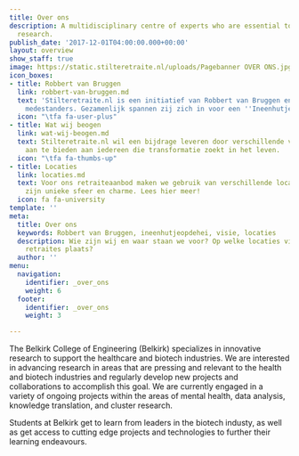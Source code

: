 ```yaml
---
title: Over ons
description: A multidisciplinary centre of experts who are essential to patient-oriented
  research.
publish_date: '2017-12-01T04:00:00.000+00:00'
layout: overview
show_staff: true
image: https://static.stilteretraite.nl/uploads/Pagebanner OVER ONS.jpg
icon_boxes:
- title: Robbert van Bruggen
  link: robbert-van-bruggen.md
  text: 'Stilteretraite.nl is een initiatief van Robbert van Bruggen en een team van
    medestanders. Gezamenlijk spannen zij zich in voor een ''Ineenhutjeopdehei 2.0''  '
  icon: "\tfa fa-user-plus"
- title: Wat wij beogen
  link: wat-wij-beogen.md
  text: Stilteretraite.nl wil een bijdrage leveren door verschillende vormen van stilte-retraite
    aan te bieden aan iedereen die transformatie zoekt in het leven.
  icon: "\tfa fa-thumbs-up"
- title: Locaties
  link: locaties.md
  text: Voor ons retraiteaanbod maken we gebruik van verschillende locaties, met ieder
    zijn unieke sfeer en charme. Lees hier meer!
  icon: fa fa-university
template: ''
meta:
  title: Over ons
  keywords: Robbert van Bruggen, ineenhutjeopdehei, visie, locaties
  description: Wie zijn wij en waar staan we voor? Op welke locaties vinden onze stilte
    retraites plaats?
  author: ''
menu:
  navigation:
    identifier: _over_ons
    weight: 6
  footer:
    identifier: _over_ons
    weight: 3

---
```

The Belkirk College of Engineering (Belkirk) specializes in innovative research to support the healthcare and biotech industries. We are interested in advancing research in areas that are pressing and relevant to the health and biotech industries and regularly develop new projects and collaborations to accomplish this goal. We are currently engaged in a variety of ongoing projects within the areas of mental health, data analysis, knowledge translation, and cluster research.

Students at Belkirk get to learn from leaders in the biotech industy, as well as get access to cutting edge projects and technologies to further their learning endeavours.